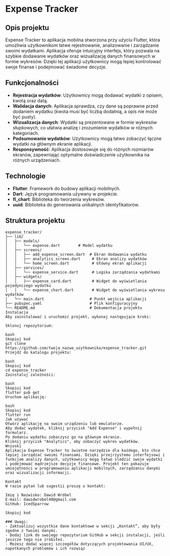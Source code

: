 # Expense Tracker

## Opis projektu

Expense Tracker to aplikacja mobilna stworzona przy użyciu Flutter, która umożliwia użytkownikom łatwe rejestrowanie, analizowanie i zarządzanie swoimi wydatkami. Aplikacja oferuje intuicyjny interfejs, który pozwala na szybkie dodawanie wydatków oraz wizualizację danych finansowych w formie wykresów. Dzięki tej aplikacji użytkownicy mogą lepiej kontrolować swoje finanse i podejmować świadome decyzje.

## Funkcjonalności

- **Rejestracja wydatków**: Użytkownicy mogą dodawać wydatki z opisem, kwotą oraz datą.
- **Walidacja danych**: Aplikacja sprawdza, czy dane są poprawne przed dodaniem wydatku (kwota musi być liczbą dodatnią, a opis nie może być pusty).
- **Wizualizacja danych**: Wydatki są prezentowane w formie wykresów słupkowych, co ułatwia analizę i zrozumienie wydatków w różnych kategoriach.
- **Podsumowanie wydatków**: Użytkownicy mogą łatwo zobaczyć łączne wydatki na głównym ekranie aplikacji.
- **Responsywność**: Aplikacja dostosowuje się do różnych rozmiarów ekranów, zapewniając optymalne doświadczenie użytkownika na różnych urządzeniach.

## Technologie

- **Flutter**: Framework do budowy aplikacji mobilnych.
- **Dart**: Język programowania używany w projekcie.
- **fl_chart**: Biblioteka do tworzenia wykresów.
- **uuid**: Biblioteka do generowania unikalnych identyfikatorów.

## Struktura projektu

```plaintext
expense_tracker/
├── lib/
│   ├── models/
│   │   └── expense.dart        # Model wydatku
│   ├── screens/
│   │   ├── add_expense_screen.dart  # Ekran dodawania wydatku
│   │   ├── analytics_screen.dart     # Ekran analizy wydatków
│   │   └── home_screen.dart          # Główny ekran aplikacji
│   ├── services/
│   │   └── expense_service.dart      # Logika zarządzania wydatkami
│   ├── widgets/
│   │   ├── expense_card.dart         # Widget do wyświetlania pojedynczego wydatku
│   │   └── expense_chart.dart        # Widget do wyświetlania wykresu wydatków
│   └── main.dart                    # Punkt wejścia aplikacji
├── pubspec.yaml                     # Plik konfiguracyjny
└── README.md                        # Dokumentacja projektu
Instalacja
Aby zainstalować i uruchomić projekt, wykonaj następujące kroki:

Sklonuj repozytorium:

bash
Skopiuj kod
git clone https://github.com/twoja_nazwa_uzytkownika/expense_tracker.git
Przejdź do katalogu projektu:

bash
Skopiuj kod
cd expense_tracker
Zainstaluj zależności:

bash
Skopiuj kod
flutter pub get
Uruchom aplikację:

bash
Skopiuj kod
flutter run
Jak używać
Otwórz aplikację na swoim urządzeniu lub emulatorze.
Aby dodać wydatek, kliknij przycisk "Add Expense" i wypełnij formularz.
Po dodaniu wydatku zobaczysz go na głównym ekranie.
Kliknij przycisk "Analytics", aby zobaczyć wykres wydatków.
Wnioski
Aplikacja Expense Tracker to świetne narzędzie dla każdego, kto chce lepiej zarządzać swoimi finansami. Dzięki przejrzystemu interfejsowi i funkcjom analizy danych, użytkownicy mogą łatwo śledzić swoje wydatki i podejmować mądrzejsze decyzje finansowe. Projekt ten pokazuje umiejętności w programowaniu aplikacji mobilnych, zarządzaniu danymi oraz wizualizacji informacji.

Kontakt
W razie pytań lub sugestii proszę o kontakt:

Imię i Nazwisko: Dawid Wróbel
E-mail: dawidwrobel40@gmail.com
GitHub: IcedSparrow

Skopiuj kod

### Uwagi:
- Zaktualizuj wszystkie dane kontaktowe w sekcji „Kontakt”, aby były zgodne z Twoimi danymi.
- Dodaj link do swojego repozytorium GitHub w sekcji instalacji, jeśli jeszcze tego nie zrobiłeś.
- Możesz dodać więcej szczegółów dotyczących projektowania UI/UX, napotkanych problemów i ich rozwiąz
